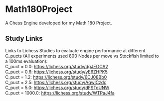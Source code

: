 # Math180Project
A Chess Engine developed for my Math 180 Project.

## Study Links
Links to Lichess Studies to evaluate engine performance at different C_pucts (All experiments used 800 Nodes per move vs Stockfish limited to a 100ms evaluation): <br />
C_puct = 0.0: https://lichess.org/study/dgJEOCA2 <br />
C_puct = 0.6: https://lichess.org/study/yE6ZHPK5 <br />
C_puct = 1.2: https://lichess.org/study/6CJ08Bb0 <br />
C_puct = 2.5: https://lichess.org/study/AqwlCzdc <br />
C_puct = 5.0: https://lichess.org/study/dFSToUNW <br />
C_puct = 1000.0: https://lichess.org/study/WTPaJ4fa <br />
